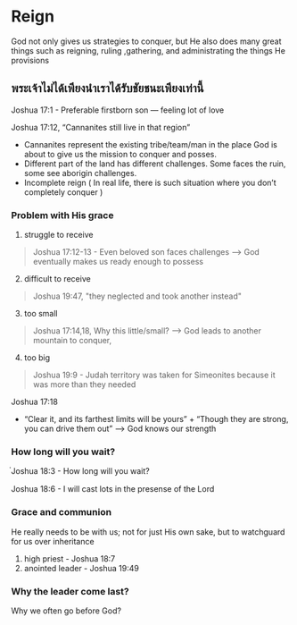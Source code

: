 # Reign
God not only gives us strategies to conquer, but He also does many great things such as reigning, ruling ,gathering, and administrating the things He provisions

พระเจ้าไม่ได้เพียงนำเราได้รับชัยชนะเพียงเท่านี้
--- 

Joshua 17:1 - Preferable firstborn son — feeling lot of love

Joshua 17:12, “Cannanites still live in that region” 
- Cannanites represent the existing tribe/team/man in the place God is about to give us the mission to conquer and posses.
- Different part of the land has different challenges. Some faces the ruin, some see aborigin challenges.
- Incomplete reign ( In real life, there is such situation where you don’t completely conquer ) 


### Problem with His grace
1. struggle to receive
> Joshua 17:12-13 - Even beloved son faces challenges —> God eventually makes us ready enough to possess
2. difficult to receive
> Joshua 19:47, "they neglected and took another instead" 
3. too small 
> Joshua 17:14,18, Why this little/small? —> God leads to another mountain to conquer, 
4. too big
> Joshua 19:9 - Judah territory was taken for Simeonites because it was more than they needed


Joshua 17:18
- “Clear it, and its farthest limits will be yours” + “Though they are strong, you can drive them out” —> God knows our strength

### How long will you wait?
๋Joshua 18:3 - How long will you wait?

Joshua 18:6 - I will cast lots in the presense of the Lord

### Grace and communion 
He really needs to be with us; not for just His own sake, but to  watchguard for us over inheritance

1. high priest - Joshua 18:7
2. anointed leader - Joshua 19:49 


### Why the leader come last?
Why we often go before God?





